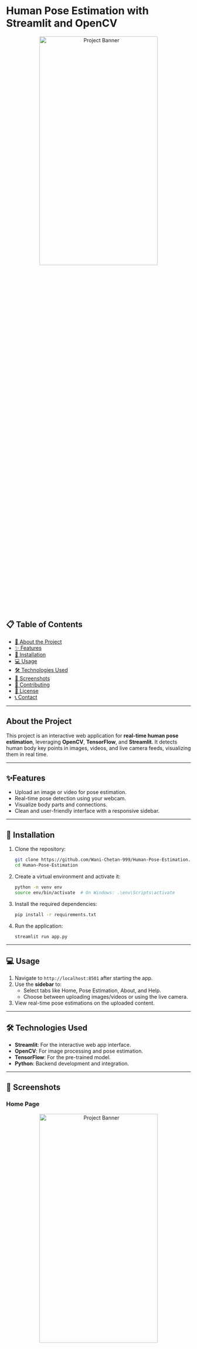 
# Human Pose Estimation with Streamlit and OpenCV


<div align="center">
  <img src="images/banner.jpeg" alt="Project Banner" width="80%" height="40%" />
</div>

## 📋 Table of Contents

- [📖 About the Project](#about-the-project)
- [✨ Features](#features)
- [🚀 Installation](#installation)
- [💻 Usage](#usage)
- [🛠️ Technologies Used](#technologies-used)
- [📸 Screenshots](#screenshots)
- [🤝 Contributing](#contributing)
- [📜 License](#license)
- [📞 Contact](#contact)



---

## About the Project
This project is an interactive web application for **real-time human pose estimation**, leveraging **OpenCV**, **TensorFlow**, and **Streamlit**. It detects human body key points in images, videos, and live camera feeds, visualizing them in real time.

---

## ✨Features
- Upload an image or video for pose estimation.
- Real-time pose detection using your webcam.
- Visualize body parts and connections.
- Clean and user-friendly interface with a responsive sidebar.

---

## 🚀 Installation
1. Clone the repository:
   ```bash
   git clone https://github.com/Wani-Chetan-999/Human-Pose-Estimation.git
   cd Human-Pose-Estimation
   ```
2. Create a virtual environment and activate it:
   ```bash
   python -m venv env
   source env/bin/activate  # On Windows: .\env\Scripts\activate
   ```
3. Install the required dependencies:
   ```bash
   pip install -r requirements.txt
   ```
4. Run the application:
   ```bash
   streamlit run app.py
   ```

---

## 💻 Usage
1. Navigate to `http://localhost:8501` after starting the app.
2. Use the **sidebar** to:
   - Select tabs like Home, Pose Estimation, About, and Help.
   - Choose between uploading images/videos or using the live camera.
3. View real-time pose estimations on the uploaded content.

---

## 🛠️ Technologies Used
- **Streamlit**: For the interactive web app interface.
- **OpenCV**: For image processing and pose estimation.
- **TensorFlow**: For the pre-trained model.
- **Python**: Backend development and integration.

---

## 📸 Screenshots
### Home Page
<div align="center">
  <img src="Result/Home.png" alt="Project Banner" width="80%" height="40%" />
</div>

### Pose Estimation Input (Image/Video/Live Cam)
<div align="center">
  <img src="Result/Pose Estimation.png" alt="Project Banner" width="80%" height="40%" />
</div>

### Pose Estimation Input (Image/Video/Live Cam)
<div align="center">
  <img src="Result/input.png" alt="Project Banner" width="80%" height="40%" />
</div>

### Pose Estimation Output
<div align="center">
  <img src="Result/Estimation.png" alt="Project Banner" width="80%" height="40%" />
</div>

### About Page
<div align="center">
  <img src="Result/about.png" alt="Project Banner" width="80%" height="40%" />
</div>

### Help Estimation in Action
<div align="center">
  <img src="Result/help.png" alt="Project Banner" width="80%" height="40%" />
</div>
---

## 🤝 Contributing
Contributions are welcome! Please follow these steps:
1. Fork the repository.
2. Create a new branch:
   ```bash
   git checkout -b feature/YourFeature
   ```
3. Commit your changes:
   ```bash
   git commit -m "Add your message here"
   ```
4. Push to your branch:
   ```bash
   git push origin feature/YourFeature
   ```
5. Open a pull request.

---

## 📜 License
This project is licensed under the **MIT License**. See the [LICENSE](LICENSE) file for details.

---

## 📞 Contact
- **Name**: Chetan Wani  
- **Email**: [02ckwani@gmail.com](mailto:your-email@example.com)  
- **GitHub**: [Wani-Chetan-999](https://github.com/Wani-Chetan-999)  
- **LinkedIn**: [www.linkedin.com/in/chetan-kailas-wani/](https://www.linkedin.com/in/your-profile/)  


### Steps:
1. Replace placeholder texts (e.g., `your-email@example.com`, `Your LinkedIn Profile`) with your actual details.
2. Add project-specific images/screenshots where indicated.
3. Save this as `README.md` in the root of your project folder.

Let me know if you'd like further assistance! 😊
